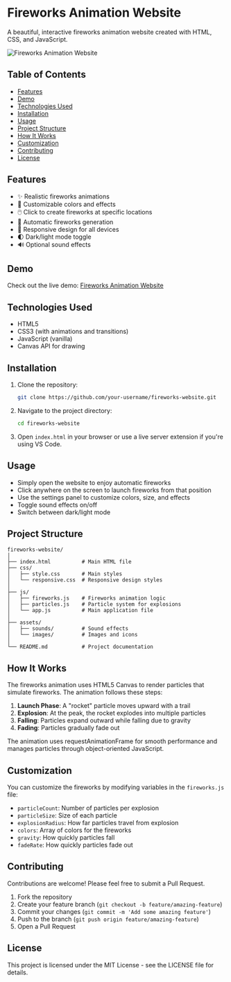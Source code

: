 # Fireworks Animation Website

A beautiful, interactive fireworks animation website created with HTML, CSS, and JavaScript.

![Fireworks Animation Website](https://media.istockphoto.com/id/1336937059/video/cartoon-fireworks-explosions-animation-with-alpha-channel.jpg?s=640x640&k=20&c=RBh0JQPI9Z-mPHBNgbfCUz8cN-fkJ9-1vWxqWmPE8WY=)

## Table of Contents
- [Features](#features)
- [Demo](#demo)
- [Technologies Used](#technologies-used)
- [Installation](#installation)
- [Usage](#usage)
- [Project Structure](#project-structure)
- [How It Works](#how-it-works)
- [Customization](#customization)
- [Contributing](#contributing)
- [License](#license)

## Features

- ✨ Realistic fireworks animations
- 🎨 Customizable colors and effects
- 🖱️ Click to create fireworks at specific locations
- 🔄 Automatic fireworks generation
- 📱 Responsive design for all devices
- 🌓 Dark/light mode toggle
- 🔊 Optional sound effects

## Demo

Check out the live demo: [Fireworks Animation Website](https://your-github-username.github.io/fireworks-website/)

## Technologies Used

- HTML5
- CSS3 (with animations and transitions)
- JavaScript (vanilla)
- Canvas API for drawing

## Installation

1. Clone the repository:
   ```bash
   git clone https://github.com/your-username/fireworks-website.git
   ```

2. Navigate to the project directory:
   ```bash
   cd fireworks-website
   ```

3. Open `index.html` in your browser or use a live server extension if you're using VS Code.

## Usage

- Simply open the website to enjoy automatic fireworks
- Click anywhere on the screen to launch fireworks from that position
- Use the settings panel to customize colors, size, and effects
- Toggle sound effects on/off
- Switch between dark/light mode

## Project Structure

```
fireworks-website/
│
├── index.html          # Main HTML file
├── css/
│   ├── style.css       # Main styles
│   └── responsive.css  # Responsive design styles
│
├── js/
│   ├── fireworks.js    # Fireworks animation logic
│   ├── particles.js    # Particle system for explosions
│   └── app.js          # Main application file
│
├── assets/
│   ├── sounds/         # Sound effects
│   └── images/         # Images and icons
│
└── README.md           # Project documentation
```

## How It Works

The fireworks animation uses HTML5 Canvas to render particles that simulate fireworks. The animation follows these steps:

1. **Launch Phase**: A "rocket" particle moves upward with a trail
2. **Explosion**: At the peak, the rocket explodes into multiple particles
3. **Falling**: Particles expand outward while falling due to gravity
4. **Fading**: Particles gradually fade out

The animation uses requestAnimationFrame for smooth performance and manages particles through object-oriented JavaScript.

## Customization

You can customize the fireworks by modifying variables in the `fireworks.js` file:

- `particleCount`: Number of particles per explosion
- `particleSize`: Size of each particle
- `explosionRadius`: How far particles travel from explosion
- `colors`: Array of colors for the fireworks
- `gravity`: How quickly particles fall
- `fadeRate`: How quickly particles fade out

## Contributing

Contributions are welcome! Please feel free to submit a Pull Request.

1. Fork the repository
2. Create your feature branch (`git checkout -b feature/amazing-feature`)
3. Commit your changes (`git commit -m 'Add some amazing feature'`)
4. Push to the branch (`git push origin feature/amazing-feature`)
5. Open a Pull Request

## License

This project is licensed under the MIT License - see the LICENSE file for details.
